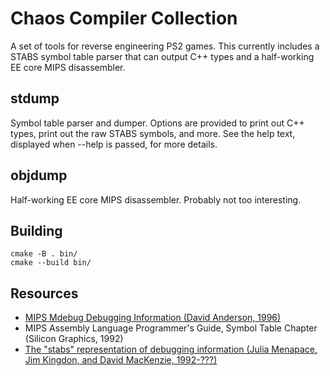 # Chaos Compiler Collection

A set of tools for reverse engineering PS2 games. This currently includes a STABS symbol table parser that can output C++ types and a half-working EE core MIPS disassembler.

## stdump

Symbol table parser and dumper. Options are provided to print out C++ types, print out the raw STABS symbols, and more. See the help text, displayed when --help is passed, for more details.

## objdump

Half-working EE core MIPS disassembler. Probably not too interesting.

## Building

	cmake -B . bin/
	cmake --build bin/

## Resources

- [MIPS Mdebug Debugging Information (David Anderson, 1996)](https://web.archive.org/web/20170305060746/https://www.prevanders.net/Mdebug.ps)
- MIPS Assembly Language Programmer's Guide, Symbol Table Chapter (Silicon Graphics, 1992)
- [The "stabs" representation of debugging information (Julia Menapace, Jim Kingdon, and David MacKenzie, 1992-???)](https://sourceware.org/gdb/onlinedocs/stabs.html)
